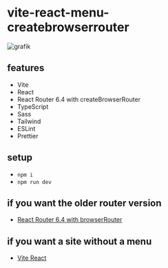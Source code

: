 # vite-react-menu-createbrowserrouter

![grafik](https://github.com/edwardtanguay/vite-react-menu-createbrowserrouter/assets/446574/7bfbefdf-f44e-4a9e-b98e-177895255e1a)

## features

- Vite
- React
- React Router 6.4 with createBrowserRouter
- TypeScript
- Sass
- Tailwind
- ESLint
- Prettier

## setup

- `npm i`
- `npm run dev`

## if you want the older router version

- [React Router 6.4 with browserRouter](https://github.com/edwardtanguay/vite-react-menu-createbrowserrouter)

## if you want a site without a menu

- [Vite React](https://github.com/edwardtanguay/vite-react)
